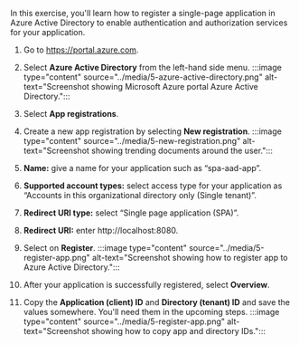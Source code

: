 In this exercise, you'll learn how to register a single-page application in Azure Active Directory to enable authentication and authorization services for your application. 

1. Go to https://portal.azure.com.  

2. Select **Azure Active Directory** from the left-hand side menu.
:::image type="content" source="../media/5-azure-active-directory.png" alt-text="Screenshot showing Microsoft Azure portal Azure Active Directory.":::

3.	Select **App registrations**.
4.	Create a new app registration by selecting **New registration**.
:::image type="content" source="../media/5-new-registration.png" alt-text="Screenshot showing trending documents around the user.":::

5.	**Name:** give a name for your application such as “spa-aad-app”.
6.	**Supported account types:** select access type for your application as “Accounts in this organizational directory only (Single tenant)”.
7.	**Redirect URI type:** select “Single page application (SPA)”.
8.	**Redirect URI:** enter http://localhost:8080.
9.	Select on **Register**.
:::image type="content" source="../media/5-register-app.png" alt-text="Screenshot showing how to register app to Azure Active Directory.":::

10.	After your application is successfully registered, select **Overview**.
11.	Copy the **Application (client) ID** and **Directory (tenant) ID** and save the values somewhere. You'll need them in the upcoming steps. 
:::image type="content" source="../media/5-register-app.png" alt-text="Screenshot showing how to copy app and directory IDs.":::